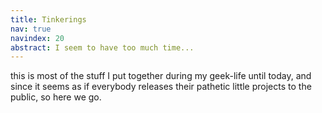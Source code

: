 ```yaml
--- 
title: Tinkerings
nav: true
navindex: 20
abstract: I seem to have too much time...
---
```


this is most of the stuff I put together during my geek-life until today, and since it seems
as if everybody releases their pathetic little projects to the public, so here we go.


